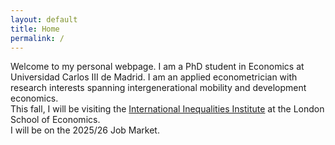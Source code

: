 ```yaml
---
layout: default
title: Home
permalink: /
---
```


Welcome to my personal webpage. I am a PhD student in Economics at Universidad Carlos III de Madrid. I am an applied econometrician with research interests spanning intergenerational mobility and development economics.<br>
This fall, I will be visiting the [International Inequalities Institute](https://www.lse.ac.uk/international-inequalities) at the London School of Economics.<br>
I will be on the 2025/26 Job Market.
